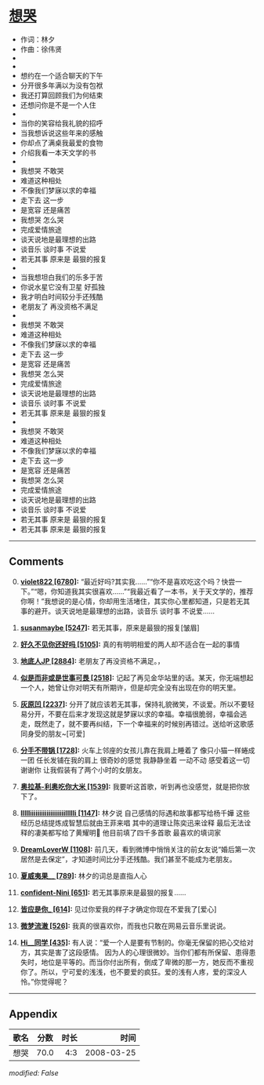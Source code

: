 # [想哭](https://music.163.com/song?id=65060)

* 作词：林夕
* 作曲：徐伟贤
*
*
* 想约在一个适合聊天的下午
* 分开很多年满以为没有包袱
* 我还打算回顾我们为何结束
* 还想问你是不是一个人住
* 
* 当你的笑容给我礼貌的招呼
* 当我想诉说这些年来的感触
* 你却点了满桌我最爱的食物
* 介绍我看一本天文学的书
* 
* 我想哭 不敢哭
* 难道这种相处
* 不像我们梦寐以求的幸福
* 走下去 这一步
* 是宽容 还是痛苦
* 我想哭 怎么哭
* 完成爱情旅途
* 谈天说地是最理想的出路
* 谈音乐 谈时事 不说爱
* 若无其事 原来是 最狠的报复
* 
* 当我想坦白我们的乐多于苦
* 你说水星它没有卫星 好孤独
* 我才明白时间较分手还残酷
* 老朋友了 再没资格不满足
* 
* 我想哭 不敢哭
* 难道这种相处
* 不像我们梦寐以求的幸福
* 走下去 这一步
* 是宽容 还是痛苦
* 我想哭 怎么哭
* 完成爱情旅途
* 谈天说地是最理想的出路
* 谈音乐 谈时事 不说爱
* 若无其事 原来是 最狠的报复
* 
* 我想哭 不敢哭
* 难道这种相处
* 不像我们梦寐以求的幸福
* 走下去 这一步
* 是宽容 还是痛苦
* 我想哭 怎么哭
* 完成爱情旅途
* 谈天说地是最理想的出路
* 谈音乐 谈时事 不说爱
* 若无其事 原来是 最狠的报复
* 若无其事 原来是 最狠的报复


---

## Comments
0. **[violet822 \[6780\]](https://music.163.com/#/user/home?id=37564492):** “最近好吗?其实我……”“你不是喜欢吃这个吗？快尝一下。”“嗯，你知道我其实很喜欢……”“我最近看了一本书，关于天文学的，推荐你啊！”我想说的是心情，你却用生活堵住，其实你心里都知道，只是若无其事的避开。谈天说地是最理想的出路，谈音乐 谈时事 不说爱…… 

1. **[susanmaybe \[5247\]](https://music.163.com/#/user/home?id=45976651):** 若无其事，原来是最狠的报复[皱眉]

2. **[好久不见你还好吗 \[5105\]](https://music.163.com/#/user/home?id=34169781):** 真的有明明相爱的两人却不适合在一起的事情

3. **[地底人JP \[2884\]](https://music.163.com/#/user/home?id=7408105):** 老朋友了再没资格不满足。，

4. **[似是而非或是世事可畏 \[2518\]](https://music.163.com/#/user/home?id=40249609):** 记起了再见金华站里的话。某天，你无端想起一个人，她曾让你对明天有所期许，但是却完全没有出现在你的明天里。

5. **[灰原凹 \[2237\]](https://music.163.com/#/user/home?id=42985729):** 分开了就应该若无其事，保持礼貌微笑，不谈爱。所以不要轻易分开，不要在后来才发现这就是梦寐以求的幸福。幸福很脆弱，幸福会逃走，既然走了，就不要再纠结，下一个幸福来的时候别再错过。送给听这歌感同身受的朋友~[可爱]

6. **[分手不带锅 \[1728\]](https://music.163.com/#/user/home?id=109223556):** 火车上邻座的女孩儿靠在我肩上睡着了 像只小猫一样蜷成一团 任长发铺在我的肩上 很奇妙的感觉  我静静坐着 一动不动 感受着这一切 谢谢你 让我假装有了两个小时的女朋友。

7. **[奥拉基-利奥吃你大米 \[1539\]](https://music.163.com/#/user/home?id=31813738):** 我要听这首歌，听到再也没感觉，就是把你放下了。

8. **[llllliiiiiiiiiiiiiiiiiiillllli \[1147\]](https://music.163.com/#/user/home?id=122483530):** 林夕说 自己感情的际遇和故事都写给杨千嬅 这些经历总结提炼成智慧后就由王菲来唱 其中的道理让陈奕迅来诠释 最后无法诠释的凄美都写给了黄耀明🌸  他目前填了四千多首歌 最喜欢的填词家

9. **[DreamLoverW \[1108\]](https://music.163.com/#/user/home?id=38366363):** 前几天，看到微博中悄悄关注的前女友说“婚后第一次居然是去保定”，才知道时间比分手还残酷。我们甚至不能成为老朋友。

10. **[夏威夷果__ \[789\]](https://music.163.com/#/user/home?id=41925946):** 林夕的词总是直指人心

11. **[confident-Nini \[651\]](https://music.163.com/#/user/home?id=39756479):** 若无其事原来是最狠的报复……

12. **[皆应是你_ \[614\]](https://music.163.com/#/user/home?id=103570838):** 见过你爱我的样子才确定你现在不爱我了[爱心]

13. **[微梦流澈 \[526\]](https://music.163.com/#/user/home?id=51015432):** 我真的很喜欢你，而我也只敢在网易云音乐里说说。

14. **[Hi__同学 \[435\]](https://music.163.com/#/user/home?id=262685558):** 有人说：“爱一个人是要有节制的。你毫无保留的把心交给对方，其实是害了这段感情。 因为人的心理很微妙。当你们都有所保留、患得患失时，地位是平等的。而当你付出所有，倒成了卑微的那一方，她反而不重视你了。所以，宁可爱的浅浅，也不要爱的疯狂。爱的浅有人疼，爱的深没人怜。”你觉得呢？



---

## Appendix

|歌名|分数|时长|时间|
|:---|:---:|---:|---:|
|想哭|70.0|4:3|2008-03-25

*modified: False*